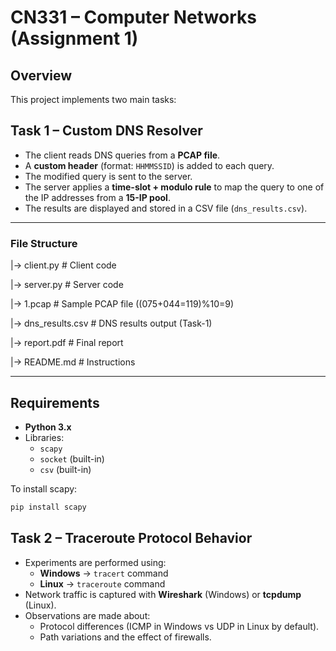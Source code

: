# CN331 – Computer Networks (Assignment 1)

## Overview
This project implements two main tasks:

## **Task 1 – Custom DNS Resolver**
- The client reads DNS queries from a **PCAP file**.
- A **custom header** (format: `HHMMSSID`) is added to each query.
- The modified query is sent to the server.
- The server applies a **time-slot + modulo rule** to map the query to one of the IP addresses from a **15-IP pool**.
- The results are displayed and stored in a CSV file (`dns_results.csv`).


---

### File Structure

|-> client.py            # Client code

|-> server.py            # Server code 

|-> 1.pcap               # Sample PCAP file ((075+044=119)%10=9) 

|-> dns_results.csv      # DNS results output (Task-1) 

|-> report.pdf           # Final report 

|-> README.md            # Instructions

---

## Requirements
- **Python 3.x**
- Libraries:
  - `scapy`
  - `socket` (built-in)
  - `csv` (built-in)

To install scapy:
```bash
pip install scapy
```


## **Task 2 – Traceroute Protocol Behavior**

- Experiments are performed using:
  - **Windows** → `tracert` command
  - **Linux** → `traceroute` command
- Network traffic is captured with **Wireshark** (Windows) or **tcpdump** (Linux).
- Observations are made about:
  - Protocol differences (ICMP in Windows vs UDP in Linux by default).
  - Path variations and the effect of firewalls.


